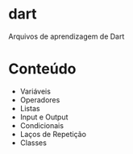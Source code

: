 # dart
Arquivos de aprendizagem de Dart

# Conteúdo

- Variáveis
- Operadores
- Listas
- Input e Output
- Condicionais
- Laços de Repetição
- Classes
